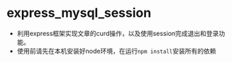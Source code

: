 # express_mysql_session
- 利用express框架实现文章的curd操作，以及使用session完成退出和登录功能。
- 使用前请先在本机安装好node环境，在运行`npm install`安装所有的依赖
